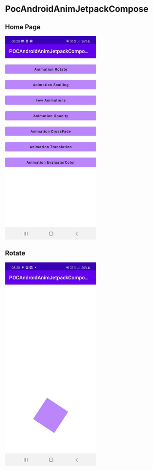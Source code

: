 # PocAndroidAnimJetpackCompose

## Home Page

<img src="app/src/main/res/screenshot/116348148_3241489962577699_6813899378595931375_n.jpg" width="300"/>

## Rotate

<img src="app/src/main/res/screenshot/116588269_1519113798262057_4363075411007264135_n.jpg" width="300"/>
